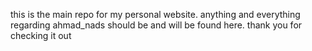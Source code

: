 this is the main repo for my personal website. anything and everything regarding ahmad_nads should be and will be found here. thank you for checking it out
